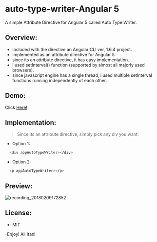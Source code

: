 # auto-type-writer-Angular 5
A simple Attribute Directive for Angular 5 called Auto Type Writer.

## Overview:
- Included with the directive an Angular CLI ver, 1.6.4 project.
- Implemented as an attribute directive for Angular 5.
- since its an attribute directive, it has easy implementation.
- i used setInterval() function (supported by almost all majorly used browsers).
- since javascript engine has a single thread, i used multiple setInterval functions running independently of each other.

## Demo:
Click <a href="https://htmlpreview.github.io/?https://github.com/aliitani/auto-type-writer-js/master/index.html">Here!</a>

## Implementation:
>  Since its an attribute directive, simply pick any div you want:
- Option 1:
```sh
  <div appAutoTypeWriter></div> 
```
- Option 2: 
```sh
  <p appAutoTypeWriter></p> 
```


## Preview:

![recording_20180209172852](https://user-images.githubusercontent.com/19563826/36053601-4f5a32d0-0dc0-11e8-8341-263cb82e4a63.gif)


## License:
- MIT

-Enjoy!
Ali Itani
